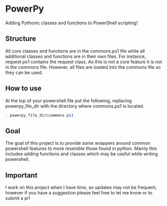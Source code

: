 # PowerPy
Adding Pythonic classes and functions to PowerShell scripting!

## Structure
All core classes and functions are in the commons.ps1 file while all additional classes and functions are in their own files. For instance, request.ps1 contains 
the request class. As this is not a core feature it is not in the commons file. However, all files are loaded into the commons file so they can be used.

## How to use
At the top of your powershell file put the following, replacing powerpy_file_dir with the directory where commons.ps1 is located.
```powershell
. powerpy_file_dir\commons.ps1
```

## Goal
The goal of this project is to provide some wrappers around common powershell features to more resemble those found in python. Mainly this includes adding functions and classes which may be useful while writing powershell.

## Important
I work on this project when I have time, so updates may not be frequent, however if you have a suggestion please feel free to let me know or to submit a pr!
